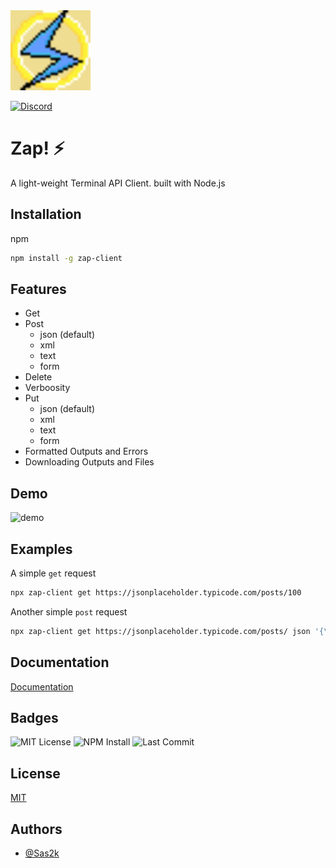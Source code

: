 
<img src="https://github.com/Sas2k/Zap/raw/main/docs/static/img/ZAP!-logo.png" width=128 height=128 />

[![Discord](https://img.shields.io/discord/993166600448520242?color=purple&label=Discord&style=for-the-badge)](https://discord.gg/MB2kR2Hh9Z)
# Zap! ⚡
A light-weight Terminal API Client. built with Node.js

## Installation

npm
```bash
npm install -g zap-client
```

## Features

- Get
- Post
    - json (default)
    - xml
    - text
    - form
- Delete
- Verboosity
- Put
  - json (default)
  - xml
  - text
  - form
- Formatted Outputs and Errors
- Downloading Outputs and Files

## Demo

![demo](https://github.com/Sas2k/Zap/raw/main/Media/demo_2.gif)

## Examples

A simple `get` request
```bash
npx zap-client get https://jsonplaceholder.typicode.com/posts/100
```

Another simple `post` request
```bash
npx zap-client get https://jsonplaceholder.typicode.com/posts/ json '{\"title\":\"Hello\",\"body\":\"World!\"}'
```

## Documentation

[Documentation](https://sas2k.github.io/Zap/docs/build)


## Badges

![MIT License](https://img.shields.io/apm/l/atomic-design-ui.svg?color=blue&style=for-the-badge)
![NPM Install](https://img.shields.io/npm/dw/zap-client?style=for-the-badge)
![Last Commit](https://img.shields.io/github/last-commit/sas2k/Zap?color=blue&style=for-the-badge)
## License

[MIT](https://choosealicense.com/licenses/mit/)

## Authors

- [@Sas2k](https://www.github.com/sas2k)

